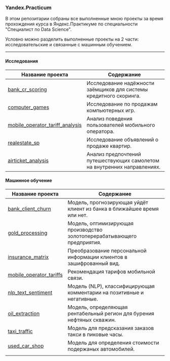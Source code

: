 ### Yandex.Practicum  

В этом репозитарии собраны все выполненные мною проекты за время прохождения курса 
в Яндекс.Практикуме по специальности "Специалист по Data Science".  

Условно можно разделить выполненные проекты на 2 части: исследовательские и связанные с машинным обучением.

___

#### Исследования
Название проекта | Содержание
-----------------|----------------------
[bank_cr_scoring](https://github.com/Toomas-A/Yandex.Practicum/tree/master/bank_cr_scoring)  | Исследование надёжности заёмщиков для системы кредитного скоринга.
[computer_games](https://github.com/Toomas-A/Yandex.Practicum/tree/master/computer_games)   | Исследование по продажам компьютерных игр.
[mobile_operator_tariff_analysis](https://github.com/Toomas-A/Yandex.Practicum/tree/master/mobile_operator_tariff_analysis)| Анализ поведения пользователей мобильного оператора.
[realestate_sp](https://github.com/Toomas-A/Yandex.Practicum/tree/master/realestate_sp)| Исследование объявлений о продаже квартир.
[airticket_analysis](https://github.com/Toomas-A/Yandex.Practicum/tree/master/airtickets_analysis)| Анализ предпочтений путешествующих самолетом на внутренних направлениях.



#### Машинное обучение
Название проекта | Содержание
-----------------|----------------------
[bank_client_churn](https://github.com/Toomas-A/Yandex.Practicum/tree/master/bank_client_churn)| Модель, прогнозирующая уйдёт клиент из банка в ближайшее время или нет.
[gold_processing](https://github.com/Toomas-A/Yandex.Practicum/tree/master/gold_processing)| Модель, оптимизирующая производство золотоперерабатывающего предприятия.
[insurance_matrix](https://github.com/Toomas-A/Yandex.Practicum/tree/master/insurance_matrix)| Преобразование персональной информации  клиентов в зашифрованный вид.
[mobile_operator_tariffs](https://github.com/Toomas-A/Yandex.Practicum/tree/master/mobile_operator_tariffs)| Рекомендация тарифов мобильной связи.
[nlp_text_sentiment](https://github.com/Toomas-A/Yandex.Practicum/tree/master/nlp_text_sentiment)| Модель (NLP), классифицирующая комментарии на позитивные и негативные.
[oil_extraction](https://github.com/Toomas-A/Yandex.Practicum/tree/master/oil_extraction)|Модель, определяющая рентабельный регион для бурения нефтяных скважин.
[taxi_traffic](https://github.com/Toomas-A/Yandex.Practicum/tree/master/taxi_traffic)| Модель для предсказания заказов такси в пиковые часы.
[used_car_shop](https://github.com/Toomas-A/Yandex.Practicum/tree/master/used_car_shop)| Модель для определения стоимости подержаных автомобилей.
    | 
